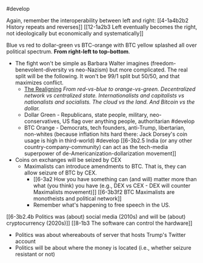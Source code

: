 #develop 

Again, remember the interoperability between left and right: 
	[[4-1a4b2b2 History repeats and reverses]]
		[[12-1a2b3 Left eventually becomes the right, not ideologically but economically and systematically]]

Blue vs red to dollar-green vs BTC-orange with BTC yellow splashed all over political spectrum. **From right-left to top-bottom**.
- The fight won't be simple as Barbara Walter imagines (freedom-benevolent-diversity vs neo-Nazism) but more complicated. The real split will be the following. It won't be 99/1 split but 50/50, and that maximizes conflict.
	- [The Realigning](https://twitter.com/balajis/status/1552776283968323585?lang=en)
		*From red-vs-blue to orange-vs-green. 
		Decentralized network vs centralized state. 
		Internationalists and capitalists vs nationalists and socialists. 
		The cloud vs the land. 
		And Bitcoin vs the dollar.*
	- Dollar Green - Republicans, state people, military, neo-conservatives, US flag over anything people, authoritarian #develop 
	- BTC Orange - Democrats, tech founders, anti-Trump, libertarian, non-whites (because inflation hits hard there: Jack Dorsey's coin usage is high in third-world) #develop 
		[[6-3b2.5 India (or any other country-company-community) can act as the tech-media superpower of de-Americanization-dollarization movement]]
- Coins on exchanges will be seized by CEX
	- Maximalists can introduce amendments to BTC. That is, they can allow seizure of BTC by CEX. 
		- [[6-3a2 How you have something can (and will) matter more than what (you think) you have (e.g., DEX vs CEX - DEX will counter Maximalists movement)]]
		[[6-3b3f2 BTC Maximalists are monotheists and political network]]
		- Remember what's happening to free speech in the US.

[[6-3b2.4b Politics was (about) social media (2010s) and will be (about) cryptocurrency (2020s)]]
	[[8-1b3 The software can control the hardware]]
- Politics was about whereabouts of server that hosts Trump's Twitter account
- Politics will be about where the money is located (i.e., whether seizure resistant or not)

